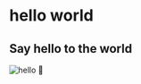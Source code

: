 # hello world
## Say hello to the world
![hello](https://img.shields.io/badge/tag-hello%20world-green)
:rotating_light:

